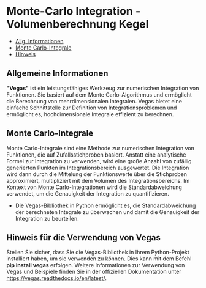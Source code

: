 # Monte-Carlo Integration - Volumenberechnung Kegel

- [Allg. Informationen](#allgemeine-informationen)
- [Monte Carlo-Integrale](#monte-carlo-integrale)
- [Hinweis](#hinweis-für-die-verwendung-von-vegas)


## Allgemeine Informationen
**"Vegas"** ist ein leistungsfähiges Werkzeug zur numerischen Integration von Funktionen. Sie basiert auf dem Monte Carlo-Algorithmus und ermöglicht die Berechnung von mehrdimensionalen Integralen. Vegas bietet eine einfache Schnittstelle zur Definition von Integrationsproblemen und ermöglicht es, hochdimensionale Integrale effizient zu berechnen.

## Monte Carlo-Integrale
Monte Carlo-Integrale sind eine Methode zur numerischen Integration von Funktionen, die auf Zufallsstichproben basiert. Anstatt eine analytische Formel zur Integration zu verwenden, wird eine große Anzahl von zufällig generierten Punkten im Integrationsbereich ausgewertet. Die Integration wird dann durch die Mittelung der Funktionswerte über die Stichproben approximiert, multipliziert mit dem Volumen des Integrationsbereichs. Im Kontext von Monte Carlo-Integrationen wird die Standardabweichung verwendet, um die Genauigkeit der Integration zu quantifizieren.
- Die Vegas-Bibliothek in Python ermöglicht es, die Standardabweichung der berechneten Integrale zu überwachen und damit die Genauigkeit der Integration zu beurteilen.

## Hinweis für die Verwendung von Vegas
Stellen Sie sicher, dass Sie die Vegas-Bibliothek in Ihrem Python-Projekt installiert haben, um sie verwenden zu können. Dies kann mit dem Befehl **pip install vegas** erfolgen.
Weitere Informationen zur Verwendung von Vegas und Beispiele finden Sie in der offiziellen Dokumentation unter https://vegas.readthedocs.io/en/latest/.
